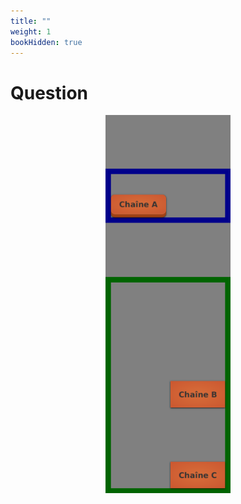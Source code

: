 ```yaml
---
title: ""
weight: 1
bookHidden: true
---
```



# Question

<center>
    <img width="200px" src="resultat.png">
</center>

